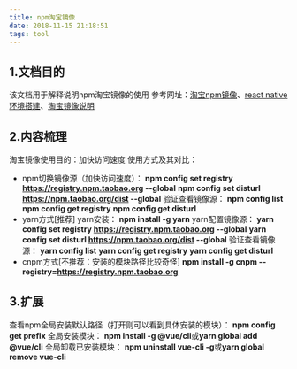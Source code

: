 ```yaml
---
title: npm淘宝镜像
date: 2018-11-15 21:18:51
tags: tool
---
```

## 1.文档目的
该文档用于解释说明npm淘宝镜像的使用
参考网址：[淘宝npm镜像](http://npm.taobao.org/)、[react native环境搭建](https://reactnative.cn/docs/getting-started/)、[淘宝镜像说明](https://blog.csdn.net/quuqu/article/details/64121812)

## 2.内容梳理
淘宝镜像使用目的：加快访问速度
使用方式及其对比：
* npm切换镜像源（加快访问速度）：
**npm config set registry https://registry.npm.taobao.org --global**
**npm config set disturl https://npm.taobao.org/dist --global**
验证查看镜像源：
**npm config list**
**npm config get registry**
**npm config get disturl**
* yarn方式[推荐]
yarn安装：
**npm install -g yarn**
yarn配置镜像源：
**yarn config set registry https://registry.npm.taobao.org --global**
**yarn config set disturl https://npm.taobao.org/dist --global**
验证查看镜像源：
**yarn config list**
**yarn config get registry**
**yarn config get disturl**
* cnpm方式[不推荐：安装的模块路径比较奇怪]
**npm install -g cnpm --registry=https://registry.npm.taobao.org**

## 3.扩展
查看npm全局安装默认路径（打开则可以看到具体安装的模块）：
**npm config get prefix**
全局安装模块：
**npm install -g @vue/cli**或**yarn global add @vue/cli**
全局卸载已安装模块：
**npm uninstall vue-cli -g**或**yarn global remove vue-cli**
